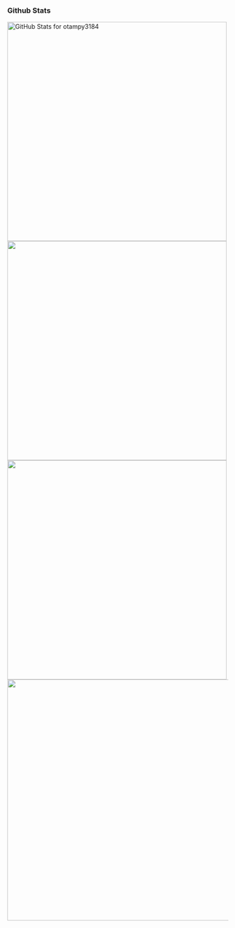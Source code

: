 ### Github Stats
<img src="https://github-readme-stats.vercel.app/api?username=otampy3184&show_icons=true&include_all_commits=true&count_private=true&theme=tokyonight&layout=compact" alt="GitHub Stats for otampy3184" width="500">

<img src="https://github-readme-stats.vercel.app/api/top-langs/?username=otampy3184&show_icons=true&include_all_commits=true&count_private=true&theme=tokyonight&layout=compact" width="500">

<img src="https://github-readme-streak-stats.herokuapp.com?user=otampy3184&theme=tokyonight" width="500">

<img src="https://github-profile-summary-cards.vercel.app/api/cards/profile-details?username=otampy3184&theme=tokyonight&layout=compact" width="550">